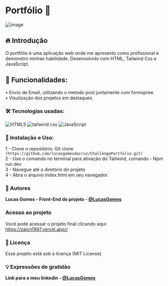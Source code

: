# Portfólio 🚀 
![image](https://github.com/lucasgomesdacruz/ChallengePortfolio/assets/112510742/e6cb5bc7-374c-4e01-923d-34af2b17a709)


## 🔥 Introdução
O portfólio é uma aplicação web onde me apresento como profissional e demonstro minhas habilidade. Desenvolvido com HTML, Tailwind Css e JavaScript.

## 🚀 Funcionalidades:
• Envio de Email, utilizando o metodo post juntamente com formspree. <br>
• Visulização dos projetos em destaques. <br>

### 🛠️ Tecnologias usadas:
![HTML5](https://img.shields.io/badge/html5-%23E34F26.svg?style=for-the-badge&logo=html5&logoColor=white) ![tailwind css](https://img.shields.io/badge/Tailwind_CSS-38B2AC?style=for-the-badge&logo=tailwind-css&logoColor=white) ![JavaScript](https://img.shields.io/badge/javascript-%23323330.svg?style=for-the-badge&logo=javascript&logoColor=%23F7DF1E)  

### 📁 Instalação e Uso:
1 - Clone o repositório: Git clone `(https://github.com/lucasgomesdacruz/ChallengePortfolio.git)` <br>
2 - Use o comando no terminal para ativação do Tailwind, comando - Npm run dev <br>
3 - Navegue até o diretório do projeto <br>
4 - Abra o arquivo index.html em seu navegador.<br>

### 👷 Autores

**Lucas Gomes - Front-End do projeto - [@LucasGomes](https://github.com/lucasgomesdacruz)**

### Acesso ao projeto
Você pode acessar o projeto final clicando aqui: <a>https://zaion1997.vercel.app//</a>

### 📄 Licença
Esse projeto está sob a licença (MIT License)

### 💡 Expressões de gratidão
**Link para o meu linkedin - [@LucasGomes](https://www.linkedin.com/in/lucaass1997)**
